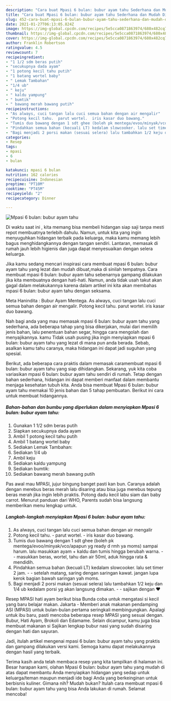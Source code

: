 ```yaml
---
description: "Cara buat Mpasi 6 bulan: bubur ayam tahu Sederhana dan Mudah Dibuat"
title: "Cara buat Mpasi 6 bulan: bubur ayam tahu Sederhana dan Mudah Dibuat"
slug: 452-cara-buat-mpasi-6-bulan-bubur-ayam-tahu-sederhana-dan-mudah-dibuat
date: 2021-01-27T06:13:05.824Z
image: https://img-global.cpcdn.com/recipes/5e5cca0871863974/680x482cq70/mpasi-6-bulan-bubur-ayam-tahu-foto-resep-utama.jpg
thumbnail: https://img-global.cpcdn.com/recipes/5e5cca0871863974/680x482cq70/mpasi-6-bulan-bubur-ayam-tahu-foto-resep-utama.jpg
cover: https://img-global.cpcdn.com/recipes/5e5cca0871863974/680x482cq70/mpasi-6-bulan-bubur-ayam-tahu-foto-resep-utama.jpg
author: Franklin Robertson
ratingvalue: 4.5
reviewcount: 7
recipeingredient:
- "1 1/2 sdm beras putih"
- "secukupnya dada ayam"
- "1 potong kecil tahu putih"
- "1 batang wortel baby"
- " Lemak Tambahan"
- "1/4 ub"
- " keju"
- " kaldu yampung"
- " bumtik"
- " bawang merah bawang putih"
recipeinstructions:
- "As always, cuci tangan lalu cuci semua bahan dengan air mengalir"
- "Potong kecil tahu.  parut wortel.  iris kasar duo bawang."
- "Tumis duo bawang dengan 1 sdt ghee (boleh pk mentega/evoo/minyak/vco/apapun yg ready d rmh ya moms) sampai harum. lalu masukkan ayam + kaldu dan tumis hingga berubah warna.   masukkan beras, wortel, tahu dan air 50ml, aduk hingga rata &amp; mendidih."
- "Pindahkan semua bahan (kecuali LT) kedalam slowcooker. lalu set timer 2 jam.   setelah matang, saring dengan saringan kawat. jangan lupa kerok bagian bawah saringan yah moms."
- "Bagi menjadi 2 porsi makan (sesuai selera) lalu tambahkan 1/2 keju dan 1/4 ub kedalam porsi yg akan langsung dimakan.   sajikan dengan ❤️"
categories:
- Resep
tags:
- mpasi
- 6
- bulan

katakunci: mpasi 6 bulan 
nutrition: 162 calories
recipecuisine: Indonesian
preptime: "PT10M"
cooktime: "PT45M"
recipeyield: "2"
recipecategory: Dinner

---
```



![Mpasi 6 bulan: bubur ayam tahu](https://img-global.cpcdn.com/recipes/5e5cca0871863974/680x482cq70/mpasi-6-bulan-bubur-ayam-tahu-foto-resep-utama.jpg)

Di waktu  saat ini , kita memang bisa membeli hidangan siap saji tanpa mesti repot membuatnya terlebih dahulu. Namun, untuk kita yang ingin menyuguhkan hidangan terbaik pada keluarga, maka kamu memang lebih bagus menghidangkannya dengan tangan sendiri. Lantaran, memasak di rumah jauh lebih higienis dan juga dapat menyesuaikan dengan selera keluarga.

Jika kamu sedang mencari inspirasi cara membuat mpasi 6 bulan: bubur ayam tahu yang lezat dan mudah dibuat,maka di sinilah tempatnya. Cara membuat mpasi 6 bulan: bubur ayam tahu  sebenarnya gampang dilakukan jika kita membuatnya dengan hati-hati. Namun, anda tidak usah takut akan gagal dalam melakukannya 
karena dalam artikel ini kita akan membahas mpasi 6 bulan: bubur ayam tahu dengan seksama.  

Meta Hanindita : Bubur Ayam Mentega. As always, cuci tangan lalu cuci semua bahan dengan air mengalir. Potong kecil tahu. parut wortel. iris kasar duo bawang.

Nah bagi anda yang mau memasak mpasi 6 bulan: bubur ayam tahu yang sederhana, ada beberapa tahap yang bisa dikerjakan, mulai dari memilih jenis bahan, lalu penentuan bahan segar, hingga cara mengolah dan menyajikannya. kamu Tidak usah pusing jika ingin menyiapkan mpasi 6 bulan: bubur ayam tahu yang lezat di mana pun anda berada. Sebab, asalkan kamu  tahu caranya, maka hidangan ini dapat jadi suguhan yang spesial.

Berikut, ada beberapa cara praktis  dalam memasak caramembuat mpasi 6 bulan: bubur ayam tahu yang siap dihidangkan. Sekarang, yuk kita coba variasikan mpasi 6 bulan: bubur ayam tahu sendiri di rumah. Tetap dengan bahan sederhana, hidangan ini dapat memberi manfaat dalam membantu menjaga kesehatan tubuh kita. Anda bisa membuat Mpasi 6 bulan: bubur ayam tahu memakai 10 jenis bahan dan 5 tahap pembuatan. Berikut ini cara untuk membuat hidangannya.

<!--inarticleads1-->

##### Bahan-bahan dan bumbu yang diperlukan dalam menyiapkan Mpasi 6 bulan: bubur ayam tahu:

1. Gunakan 1 1/2 sdm beras putih
1. Siapkan secukupnya dada ayam
1. Ambil 1 potong kecil tahu putih
1. Ambil 1 batang wortel baby
1. Sediakan  Lemak Tambahan:
1. Sediakan 1/4 ub
1. Ambil  keju
1. Sediakan  kaldu yampung
1. Sediakan  bumtik:
1. Sediakan  bawang merah bawang putih


Pas awal mau MPASI, jujur bingung banget pasti kan bun. Caranya adalah dengan merebus beras merah lalu disaring atau bisa juga merebus tepung beras merah jika ingin lebih praktis. Potong dadu kecil labu siam dan baby carrot. Menurut panduan dari WHO, Parents sudah bisa langsung memberikan menu lengkap untuk. 

<!--inarticleads2-->

##### Langkah-langkah menyiapkan Mpasi 6 bulan: bubur ayam tahu:

1. As always, cuci tangan lalu cuci semua bahan dengan air mengalir
1. Potong kecil tahu.  - parut wortel.  - iris kasar duo bawang.
1. Tumis duo bawang dengan 1 sdt ghee (boleh pk mentega/evoo/minyak/vco/apapun yg ready d rmh ya moms) sampai harum. lalu masukkan ayam + kaldu dan tumis hingga berubah warna.  -  - masukkan beras, wortel, tahu dan air 50ml, aduk hingga rata &amp; mendidih.
1. Pindahkan semua bahan (kecuali LT) kedalam slowcooker. lalu set timer 2 jam.  -  - setelah matang, saring dengan saringan kawat. jangan lupa kerok bagian bawah saringan yah moms.
1. Bagi menjadi 2 porsi makan (sesuai selera) lalu tambahkan 1/2 keju dan 1/4 ub kedalam porsi yg akan langsung dimakan.  -  - sajikan dengan ❤️


Resep MPASI hati ayam berikut bisa Bunda coba untuk mengatasi si kecil yang baru belajar makan. Jakarta - Memberi anak makanan pendamping ASI (MPASI) untuk bulan-bulan pertama seringkali membingungkan. Apalagi untuk ibu baru, pasti mencoba beberapa resep MPASI yang sesuai dengan. Bubur, Hati Ayam, Brokoli dan Edamame. Selain dicampur, kamu juga bisa membuat makanan si Sajikan lengkap bubur nasi yang sudah disaring dengan hati dan sayuran. 

Jadi, itulah artikel mengenai  mpasi 6 bulan: bubur ayam tahu  yang praktis dan gampang dilakukan versi kami. Semoga kamu dapat melakukannya dengan hasil yang terbaik. 

Terima kasih anda telah membaca resep yang kita tampilkan di halaman ini. Besar harapan kami, olahan  Mpasi 6 bulan: bubur ayam tahu yang mudah di atas dapat membantu Anda menyiapkan hidangan yang sedap untuk keluarga/teman maupun menjadi ide bagi Anda yang berkeinginan untuk berbisnis kuliner. Gimana nih? Mudah bukan? Itulah cara membuat mpasi 6 bulan: bubur ayam tahu yang bisa Anda lakukan di rumah. Selamat mencoba!


